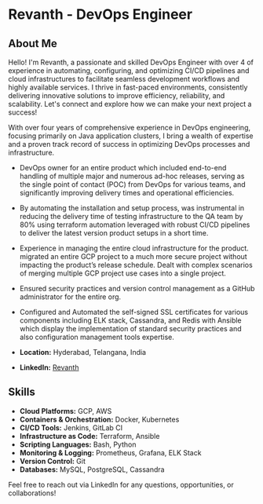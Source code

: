 # Revanth - DevOps Engineer

## About Me

Hello! I'm Revanth, a passionate and skilled DevOps Engineer with over 4 of experience in automating, configuring, and optimizing CI/CD pipelines and cloud infrastructures to facilitate seamless development workflows and highly available services. I thrive in fast-paced environments, consistently delivering innovative solutions to improve efficiency, reliability, and scalability. Let's connect and explore how we can make your next project a success!

With over four years of comprehensive experience in DevOps engineering, focusing primarily on Java application clusters, I bring a wealth of expertise and a proven track record of success in optimizing DevOps processes and infrastructure.
- DevOps owner for an entire product which included end-to-end handling of multiple major and numerous ad-hoc releases, serving as the single point of contact (POC) from DevOps for various teams, and significantly improving delivery times and operational efficiencies.
- By automating the installation and setup process, was instrumental in reducing the delivery time of testing infrastructure to the QA team by 80% using terraform automation leveraged with robust CI/CD pipelines to deliver the latest version product setups in a short time.
- Experience in managing the entire cloud infrastructure for the product. migrated an entire GCP project to a much more secure project without impacting the product’s release schedule. Dealt with complex scenarios of merging multiple GCP project use cases into a single project. 
- Ensured security practices and version control management as a GitHub administrator for the entire org. 
- Configured and Automated the self-signed SSL certificates for various components including ELK stack, Cassandra, and Redis with Ansible which display the implementation of standard security practices and also configuration management tools expertise. 


- **Location:** Hyderabad, Telangana, India
- **LinkedIn:** [Revanth](https://www.linkedin.com/in/revanth-maddikunta/)

## Skills

- **Cloud Platforms:** GCP, AWS
- **Containers & Orchestration:** Docker, Kubernetes
- **CI/CD Tools:** Jenkins, GitLab CI
- **Infrastructure as Code:** Terraform, Ansible
- **Scripting Languages:** Bash, Python
- **Monitoring & Logging:** Prometheus, Grafana, ELK Stack
- **Version Control:** Git
- **Databases:** MySQL, PostgreSQL, Cassandra


Feel free to reach out via LinkedIn for any questions, opportunities, or collaborations!


